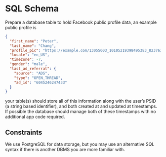 # SQL Schema

Prepare a database table to hold Facebook public profile data, an example public profile is

```json
{
  "first_name": "Peter",
  "last_name": "Chang",
  "profile_pic": "https://example.com/13055603_10105219398495383_8237637584159975445_n.jpg",
  "locale": "en_US",
  "timezone": -7,
  "gender": "male",
  "last_ad_referral": {
    "source": "ADS",
    "type": "OPEN_THREAD",
    "ad_id": "6045246247433"
  }
}
```

your table(s) should store all of this information along with the user’s PSID (a string based identifier), and both created at and updated at timestamps. If possible the database should manage both of these timestamps with no additional app code required.

## Constraints

We use PostgreSQL for data storage, but you may use an alternative SQL syntax if there is another DBMS you are more familiar with.
